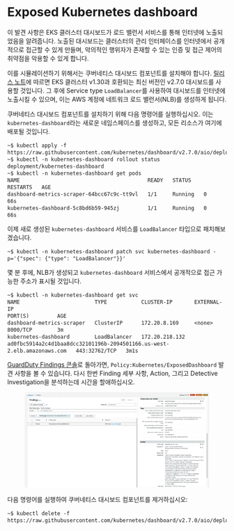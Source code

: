 # Exposed Kubernetes dashboard

이 발견 사항은 EKS 클러스터 대시보드가 로드 밸런서 서비스를 통해 인터넷에 노출되었음을 알려줍니다. 노출된 대시보드는 클러스터의 관리 인터페이스를 인터넷에서 공개적으로 접근할 수 있게 만들며, 악의적인 행위자가 존재할 수 있는 인증 및 접근 제어의 취약점을 악용할 수 있게 합니다.

이를 시뮬레이션하기 위해서는 쿠버네티스 대시보드 컴포넌트를 설치해야 합니다. [릴리스 노트](https://github.com/kubernetes/dashboard/releases/tag/v2.7.0)에 따르면 EKS 클러스터 v1.30과 호환되는 최신 버전인 v2.7.0 대시보드를 사용할 것입니다. 그 후에 Service type `LoadBalancer`를 사용하여 대시보드를 인터넷에 노출시킬 수 있으며, 이는 AWS 계정에 네트워크 로드 밸런서(NLB)를 생성하게 됩니다.

쿠버네티스 대시보드 컴포넌트를 설치하기 위해 다음 명령어를 실행하십시오. 이는 `kubernetes-dashboard`라는 새로운 네임스페이스를 생성하고, 모든 리소스가 여기에 배포될 것입니다.

```
~$ kubectl apply -f https://raw.githubusercontent.com/kubernetes/dashboard/v2.7.0/aio/deploy/recommended.yaml
~$ kubectl -n kubernetes-dashboard rollout status deployment/kubernetes-dashboard
~$ kubectl -n kubernetes-dashboard get pods
NAME                                         READY   STATUS    RESTARTS   AGE
dashboard-metrics-scraper-64bcc67c9c-tt9vl   1/1     Running   0          66s
kubernetes-dashboard-5c8bd6b59-945zj         1/1     Running   0          66s
```

이제 새로 생성된 `kubernetes-dashboard` 서비스를 `LoadBalancer` 타입으로 패치해보겠습니다.

```
~$ kubectl -n kubernetes-dashboard patch svc kubernetes-dashboard -p='{"spec": {"type": "LoadBalancer"}}'
```

몇 분 후에, NLB가 생성되고 `kubernetes-dashboard` 서비스에서 공개적으로 접근 가능한 주소가 표시될 것입니다.

```
~$ kubectl -n kubernetes-dashboard get svc
NAME                        TYPE           CLUSTER-IP       EXTERNAL-IP                                                               PORT(S)         AGE
dashboard-metrics-scraper   ClusterIP      172.20.8.169     <none>                                                                    8000/TCP        3m
kubernetes-dashboard        LoadBalancer   172.20.218.132   ad0fbc5914a2c4d1baa8dcc32101196b-2094501166.us-west-2.elb.amazonaws.com   443:32762/TCP   3m1s
```

[GuardDuty Findings 콘솔](https://console.aws.amazon.com/guardduty/home#/findings)로 돌아가면, `Policy:Kubernetes/ExposedDashboard` 발견 사항을 볼 수 있습니다. 다시 한번 Finding 세부 사항, Action, 그리고 Detective Investigation을 분석하는데 시간을 할애하십시오.

<figure><img src="../../../.gitbook/assets/image (5) (1).png" alt=""><figcaption></figcaption></figure>

다음 명령어를 실행하여 쿠버네티스 대시보드 컴포넌트를 제거하십시오:

```
~$ kubectl delete -f https://raw.githubusercontent.com/kubernetes/dashboard/v2.7.0/aio/deploy/recommended.yaml
```

